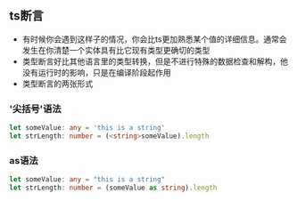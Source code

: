 ## ts断言
* 有时候你会遇到这样子的情况，你会比ts更加熟悉某个值的详细信息。通常会发生在你清楚一个实体具有比它现有类型更确切的类型
* 类型断言好比其他语言里的类型转换，但是不进行特殊的数据检查和解构，他没有运行时的影响，只是在编译阶段起作用
* 类型断言的两张形式

### '尖括号'语法
```ts
let someValue: any = 'this is a string'
let strLength: number = (<string>someValue).length
```

### as语法
```ts
let someValue: any = "this is a string"
let strLength: number = (someValue as string).length
```